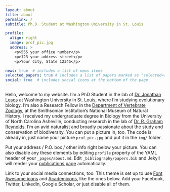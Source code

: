 ```yaml
---
layout: about
title: about
permalink: /
subtitle: Ph.D. Student at Washington University in St. Louis

profile:
  align: right
  image: prof_pic.jpg
  address: >
    <p>555 your office number</p>
    <p>123 your address street</p>
    <p>Your City, State 12345</p>

news: true  # includes a list of news items
selected_papers: true # includes a list of papers marked as "selected={true}"
social: true  # includes social icons at the bottom of the page
---
```


Hello, welcome to my website. I’m a PhD Student in the lab of [Dr. Jonathan Losos](https://sites.wustl.edu/losos/) at Washington University in St. Louis, where I’m studying evolutionary biology. I’m also a Research Fellow in the [Department of Vertebrate Zoology](https://naturalhistory.si.edu/research/vertebrate-zoology), at the Smithsonian Institution’s National Museum of Natural History. I received my undergraduate degree in Biology from the University of North Carolina Asheville, conducting research in the lab of [Dr. R. Graham Reynolds](https://reynoldslab.wp.unca.edu/). I’m an avid naturalist and broadly passionate about the study and conservation of biodiversity. You can put a picture in, too. The code is already in, just name your picture `prof_pic.jpg` and put it in the `img/` folder.

Put your address / P.O. box / other info right below your picture. You can also disable any these elements by editing `profile` property of the YAML header of your `_pages/about.md`. Edit `_bibliography/papers.bib` and Jekyll will render your [publications page](/al-folio/publications/) automatically.

Link to your social media connections, too. This theme is set up to use [Font Awesome icons](http://fortawesome.github.io/Font-Awesome/) and [Academicons](https://jpswalsh.github.io/academicons/), like the ones below. Add your Facebook, Twitter, LinkedIn, Google Scholar, or just disable all of them.
